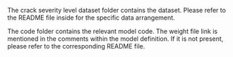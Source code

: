 The crack severity level dataset folder contains the dataset. Please refer to the README file inside for the specific data arrangement.

The code folder contains the relevant model code. The weight file link is mentioned in the comments within the model definition. If it is not present, please refer to the corresponding README file.
